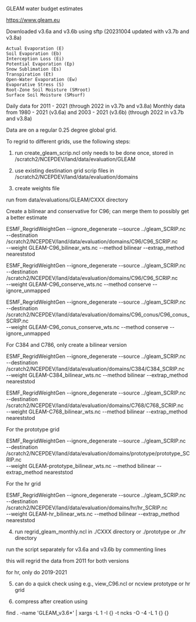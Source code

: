 
GLEAM water budget estimates

https://www.gleam.eu

Downloaded v3.6a and v3.6b using sftp (20231004 updated with v3.7b and v3.8a)

    Actual Evaporation (E) 
    Soil Evaporation (Eb)  
    Interception Loss (Ei)
    Potential Evaporation (Ep) 
    Snow Sublimation (Es)
    Transpiration (Et)
    Open-Water Evaporation (Ew)
    Evaporative Stress (S)
    Root-Zone Soil Moisture (SMroot)
    Surface Soil Moisture (SMsurf)

Daily data for 2011 - 2021 (through 2022 in v3.7b and v3.8a)
Monthly data from 1980 - 2021 (v3.6a) and 2003 - 2021 (v3.6b) (through 2022 in v3.7b and v3.8a)

Data are on a regular 0.25 degree global grid.

To regrid to different grids, use the following steps:

1. run create_gleam_scrip.ncl
	only needs to be done once, stored in /scratch2/NCEPDEV/land/data/evaluation/GLEAM

2. use existing destination grid scrip files in /scratch2/NCEPDEV/land/data/evaluation/domains

3. create weights file

run from data/evaluations/GLEAM/CXXX directory

Create a bilinear and conservative for C96; can merge them to possibly get a better estimate
	
ESMF_RegridWeightGen --ignore_degenerate --source ../gleam_SCRIP.nc \
       --destination /scratch2/NCEPDEV/land/data/evaluation/domains/C96/C96_SCRIP.nc \
       --weight GLEAM-C96_bilinear_wts.nc --method bilinear --extrap_method neareststod

ESMF_RegridWeightGen --ignore_degenerate --source ../gleam_SCRIP.nc \
       --destination /scratch2/NCEPDEV/land/data/evaluation/domains/C96/C96_SCRIP.nc \
       --weight GLEAM-C96_conserve_wts.nc --method conserve --ignore_unmapped

ESMF_RegridWeightGen --ignore_degenerate --source ../gleam_SCRIP.nc \
       --destination /scratch2/NCEPDEV/land/data/evaluation/domains/C96_conus/C96_conus_SCRIP.nc \
       --weight GLEAM-C96_conus_conserve_wts.nc --method conserve --ignore_unmapped

For C384 and C786, only create a bilinear version
	
ESMF_RegridWeightGen --ignore_degenerate --source ../gleam_SCRIP.nc \
       --destination /scratch2/NCEPDEV/land/data/evaluation/domains/C384/C384_SCRIP.nc \
       --weight GLEAM-C384_bilinear_wts.nc --method bilinear --extrap_method neareststod

ESMF_RegridWeightGen --ignore_degenerate --source ../gleam_SCRIP.nc \
       --destination /scratch2/NCEPDEV/land/data/evaluation/domains/C768/C768_SCRIP.nc \
       --weight GLEAM-C768_bilinear_wts.nc --method bilinear --extrap_method neareststod

For the prototype grid

ESMF_RegridWeightGen --ignore_degenerate --source ../gleam_SCRIP.nc \
       --destination /scratch2/NCEPDEV/land/data/evaluation/domains/prototype/prototype_SCRIP.nc \
       --weight GLEAM-prototype_bilinear_wts.nc --method bilinear --extrap_method neareststod

For the hr grid

ESMF_RegridWeightGen --ignore_degenerate --source ../gleam_SCRIP.nc \
       --destination /scratch2/NCEPDEV/land/data/evaluation/domains/hr/hr_SCRIP.nc \
       --weight GLEAM-hr_bilinear_wts.nc --method bilinear --extrap_method neareststod


4. run regrid_gleam_monthly.ncl in ./CXXX directory or ./prototype or ./hr directory

run the script separately for v3.6a and v3.6b by commenting lines

this will regrid the data from 2011 for both versions

for hr, only do 2019-2021

5. can do a quick check using e.g., view_C96.ncl or ncview prototype or hr grid

6. compress after creation using

find . -name 'GLEAM_v3.6*' | xargs -L 1 -I {} -t ncks -O -4 -L 1 {} {}

